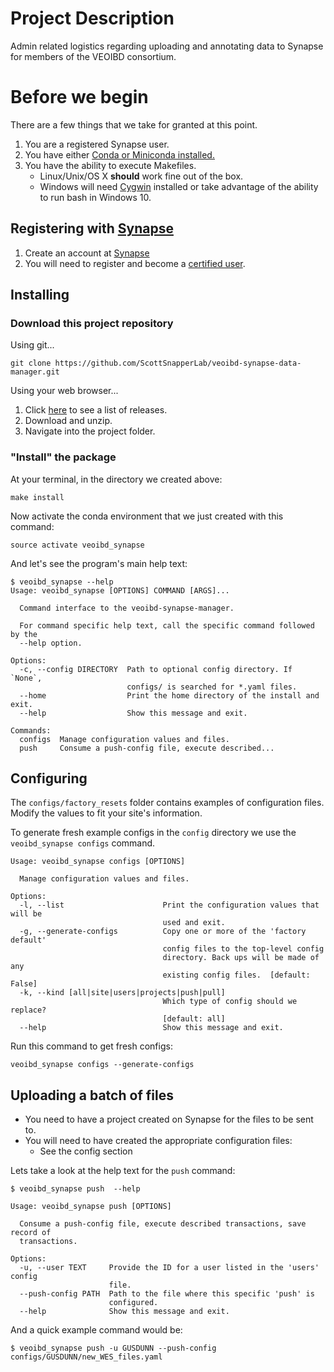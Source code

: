 # Project Description
Admin related logistics regarding uploading and annotating data to Synapse for members of the VEOIBD consortium.

# Before we begin

There are a few things that we take for granted at this point.

1. You are a registered Synapse user.
2. You have either [Conda or Miniconda installed.](http://conda.pydata.org/docs/download.html#should-i-download-anaconda-or-miniconda)
3. You have the ability to execute Makefiles.
    - Linux/Unix/OS X **should** work fine out of the box.
    - Windows will need [Cygwin](https://en.wikipedia.org/wiki/Cygwin) installed or take advantage of the ability to run bash in Windows 10.

## Registering with [Synapse](https://www.synapse.org/)

1. Create an account at [Synapse](https://www.synapse.org/)
2. You will need to register and become a [certified user](http://docs.synapse.org/articles/getting_started.html#becoming-a-certified-user).

## Installing

### Download this project repository

Using git...

```shell
git clone https://github.com/ScottSnapperLab/veoibd-synapse-data-manager.git
```

Using your web browser...

1. Click [here](https://github.com/ScottSnapperLab/veoibd-synapse-data-manager/releases) to see a list of releases.
2. Download and unzip.
3. Navigate into the project folder.

### "Install" the package

At your terminal, in the directory we created above:

```shell
make install
```

Now activate the conda environment that we just created with this command:

```shell
source activate veoibd_synapse
```

And let's see the program's main help text:

```shell
$ veoibd_synapse --help
Usage: veoibd_synapse [OPTIONS] COMMAND [ARGS]...

  Command interface to the veoibd-synapse-manager.

  For command specific help text, call the specific command followed by the
  --help option.

Options:
  -c, --config DIRECTORY  Path to optional config directory. If `None`,
                          configs/ is searched for *.yaml files.
  --home                  Print the home directory of the install and exit.
  --help                  Show this message and exit.

Commands:
  configs  Manage configuration values and files.
  push     Consume a push-config file, execute described...
```



## Configuring

The `configs/factory_resets` folder contains examples of configuration files.  Modify the values to fit your site's information.

To generate fresh example configs in the `config` directory  we use the `veoibd_synapse configs` command.

```shell
Usage: veoibd_synapse configs [OPTIONS]

  Manage configuration values and files.

Options:
  -l, --list                      Print the configuration values that will be
                                  used and exit.
  -g, --generate-configs          Copy one or more of the 'factory default'
                                  config files to the top-level config
                                  directory. Back ups will be made of any
                                  existing config files.  [default: False]
  -k, --kind [all|site|users|projects|push|pull]
                                  Which type of config should we replace?
                                  [default: all]
  --help                          Show this message and exit.
```

Run this command to get fresh configs:

```shell
veoibd_synapse configs --generate-configs
```


## Uploading a batch of files

- You need to have a project created on Synapse for the files to be sent to.
- You will need to have created the appropriate configuration files:
    - See the config section

Lets take a look at the help text for the `push` command:

```shell
$ veoibd_synapse push  --help

Usage: veoibd_synapse push [OPTIONS]

  Consume a push-config file, execute described transactions, save record of
  transactions.

Options:
  -u, --user TEXT     Provide the ID for a user listed in the 'users' config
                      file.
  --push-config PATH  Path to the file where this specific 'push' is
                      configured.
  --help              Show this message and exit.
```

And a quick example command would be:

```shell
$ veoibd_synapse push -u GUSDUNN --push-config configs/GUSDUNN/new_WES_files.yaml
```
